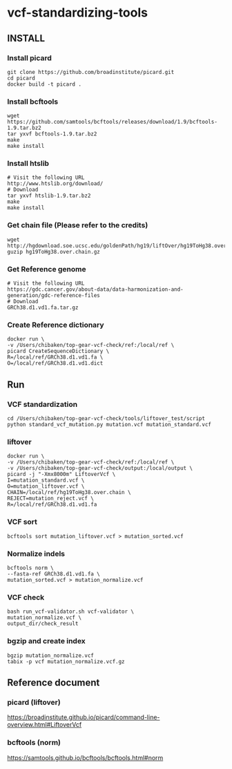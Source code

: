 # vcf-standardizing-tools

## INSTALL

### Install picard
    git clone https://github.com/broadinstitute/picard.git  
    cd picard   
    docker build -t picard .  

### Install bcftools 
    wget https://github.com/samtools/bcftools/releases/download/1.9/bcftools-1.9.tar.bz2  
    tar yxvf bcftools-1.9.tar.bz2  
    make  
    make install  

### Install htslib  
    # Visit the following URL
    http://www.htslib.org/download/  
    # Download
    tar yxvf htslib-1.9.tar.bz2  
    make  
    make install  

### Get chain file (Please refer to the credits)   
    wget http://hgdownload.soe.ucsc.edu/goldenPath/hg19/liftOver/hg19ToHg38.over.chain.gz  
    guzip hg19ToHg38.over.chain.gz  

### Get Reference genome  
    # Visit the following URL
    https://gdc.cancer.gov/about-data/data-harmonization-and-generation/gdc-reference-files  
    # Download 
    GRCh38.d1.vd1.fa.tar.gz  

### Create Reference dictionary
    docker run \
    -v /Users/chibaken/top-gear-vcf-check/ref:/local/ref \
    picard CreateSequenceDictionary \
    R=/local/ref/GRCh38.d1.vd1.fa \
    O=/local/ref/GRCh38.d1.vd1.dict


## Run

### VCF standardization
    cd /Users/chibaken/top-gear-vcf-check/tools/liftover_test/script  
    python standard_vcf_mutation.py mutation.vcf mutation_standard.vcf  

### liftover
    docker run \
    -v /Users/chibaken/top-gear-vcf-check/ref:/local/ref \
    -v /Users/chibaken/top-gear-vcf-check/output:/local/output \
    picard -j "-Xmx8000m" LiftoverVcf \
    I=mutation_standard.vcf \
    O=mutation_liftover.vcf \
    CHAIN=/local/ref/hg19ToHg38.over.chain \
    REJECT=mutation_reject.vcf \
    R=/local/ref/GRCh38.d1.vd1.fa

### VCF sort
    bcftools sort mutation_liftover.vcf > mutation_sorted.vcf

### Normalize indels
    bcftools norm \
    --fasta-ref GRCh38.d1.vd1.fa \
    mutation_sorted.vcf > mutation_normalize.vcf

### VCF check
    bash run_vcf-validator.sh vcf-validator \
    mutation_normalize.vcf \
    output_dir/check_result

### bgzip and create index
    bgzip mutation_normalize.vcf
    tabix -p vcf mutation_normalize.vcf.gz


## Reference document

### picard (liftover)  
https://broadinstitute.github.io/picard/command-line-overview.html#LiftoverVcf  

### bcftools (norm)    
https://samtools.github.io/bcftools/bcftools.html#norm  
